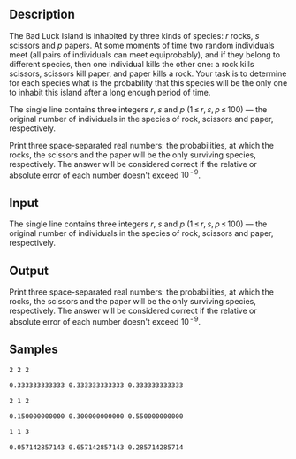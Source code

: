 ## Description

<div><p>The Bad Luck Island is inhabited by three kinds of species: <span class="tex-span"><i>r</i></span> rocks, <span class="tex-span"><i>s</i></span> scissors and <span class="tex-span"><i>p</i></span> papers. At some moments of time two random individuals meet (all pairs of individuals can meet equiprobably), and if they belong to different species, then one individual kills the other one: a rock kills scissors, scissors kill paper, and paper kills a rock. Your task is to determine for each species what is the probability that this species will be the only one to inhabit this island after a long enough period of time.</p></div><div class="input-specification"><p>The single line contains three integers <span class="tex-span"><i>r</i></span>, <span class="tex-span"><i>s</i></span> and <span class="tex-span"><i>p</i></span> (<span class="tex-span">1 ≤ <i>r</i>, <i>s</i>, <i>p</i> ≤ 100</span>)&nbsp;— the original number of individuals in the species of rock, scissors and paper, respectively.</p></div><div class="output-specification"><p>Print three space-separated real numbers: the probabilities, at which the rocks, the scissors and the paper will be the only surviving species, respectively. The answer will be considered correct if the relative or absolute error of each number doesn't exceed <span class="tex-span">10<sup class="upper-index"> - 9</sup></span>.</p></div>


## Input

<p>The single line contains three integers <span class="tex-span"><i>r</i></span>, <span class="tex-span"><i>s</i></span> and <span class="tex-span"><i>p</i></span> (<span class="tex-span">1 ≤ <i>r</i>, <i>s</i>, <i>p</i> ≤ 100</span>)&nbsp;— the original number of individuals in the species of rock, scissors and paper, respectively.</p>


## Output

<p>Print three space-separated real numbers: the probabilities, at which the rocks, the scissors and the paper will be the only surviving species, respectively. The answer will be considered correct if the relative or absolute error of each number doesn't exceed <span class="tex-span">10<sup class="upper-index"> - 9</sup></span>.</p>


## Samples

```input1
2 2 2

```

```output1
0.333333333333 0.333333333333 0.333333333333

```






```input2
2 1 2

```

```output2
0.150000000000 0.300000000000 0.550000000000

```






```input3
1 1 3

```

```output3
0.057142857143 0.657142857143 0.285714285714

```



